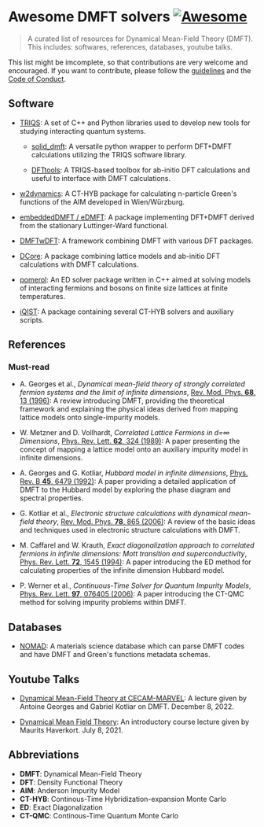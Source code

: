 # Awesome DMFT solvers [![Awesome](https://awesome.re/badge.svg)](https://awesome.re)

> A curated list of resources for Dynamical Mean-Field Theory (DMFT). This includes: softwares, references, databases, youtube talks.

This list might be imcomplete, so that contributions are very welcome and encouraged. If you want to contribute, please follow the [guidelines](CONTRIBUTING.md) and the [Code of Conduct](code_of_conduct.md). 

## Software

- [TRIQS](https://triqs.github.io/triqs/latest/): A set of C++ and Python libraries used to develop new tools for studying interacting quantum systems.

    - [solid_dmft](https://github.com/TRIQS/solid_dmft): A versatile python wrapper to perform DFT+DMFT calculations utilizing the TRIQS software library.

    - [DFTtools](https://github.com/TRIQS/dft_tools): A TRIQS-based toolbox for ab-initio DFT calculations and useful to interface with DMFT calculations.

- [w2dynamics](https://github.com/w2dynamics/w2dynamics): A CT-HYB package for calculating n-particle Green's functions of the AIM developed in Wien/Würzburg. 

- [embeddedDMFT / eDMFT](http://hauleweb.rutgers.edu/tutorials/): A package implementing DFT+DMFT derived from the stationary Luttinger-Ward functional.

- [DMFTwDFT](https://github.com/DMFTwDFT-project/DMFTwDFT): A framework combining DMFT with various DFT packages.

- [DCore](https://github.com/issp-center-dev/DCore): A package combining lattice models and ab-initio DFT calculations with DMFT calculations.

- [pomerol](https://github.com/pomerol-ed/pomerol): An ED solver package written in C++ aimed at solving models of interacting fermions and bosons on finite size lattices at finite temperatures.

- [iQIST](https://github.com/huangli712/iQIST): A package containing several CT-HYB solvers and auxiliary scripts. 

## References

### Must-read

- A. Georges et al., _Dynamical mean-field theory of strongly correlated fermion systems and the limit of infinite dimensions_, [Rev. Mod. Phys. **68**, 13 (1996)](https://journals.aps.org/rmp/abstract/10.1103/RevModPhys.68.13): A review introducing DMFT, providing the theoretical framework and explaining the physical ideas derived from mapping lattice models onto single-impurity models.

- W. Metzner and D. Vollhardt, _Correlated Lattice Fermions in d=∞ Dimensions_, [Phys. Rev. Lett. **62**, 324 (1989)](https://journals.aps.org/prl/abstract/10.1103/PhysRevLett.62.324): A paper presenting the concept of mapping a lattice model onto an auxiliary impurity model in infinite dimensions.

- A. Georges and G. Kotliar, _Hubbard model in infinite dimensions_, [Phys. Rev. B **45**, 6479 (1992)](https://journals.aps.org/prb/abstract/10.1103/PhysRevB.45.6479): A paper providing a detailed application of DMFT to the Hubbard model by exploring the phase diagram and spectral properties.

- G. Kotliar et al., _Electronic structure calculations with dynamical mean-field theory_, [Rev. Mod. Phys. **78**, 865 (2006)](https://journals.aps.org/rmp/abstract/10.1103/RevModPhys.78.865): A review of the basic ideas and techniques used in electronic structure calculations with DMFT.

- M. Caffarel and W. Krauth, _Exact diagonalization approach to correlated fermions in infinite dimensions: Mott transition and superconductivity_, [Phys. Rev. Lett. **72**, 1545 (1994)](https://journals.aps.org/prl/abstract/10.1103/PhysRevLett.72.1545): A paper introducing the ED method for calculating properties of the infinite dimension Hubbard model.

- P. Werner et al., _Continuous-Time Solver for Quantum Impurity Models_, [Phys. Rev. Lett. **97**, 076405 (2006)](https://journals.aps.org/prl/abstract/10.1103/PhysRevLett.97.076405): A paper introducing the CT-QMC method for solving impurity problems within DMFT.

## Databases

- [NOMAD](https://nomad-lab.eu/nomad-lab/): A materials science database which can parse DMFT codes and have DMFT and Green's functions metadata schemas.

## Youtube Talks

- [Dynamical Mean-Field Theory at CECAM-MARVEL](https://www.youtube.com/watch?v=mfiXx0dS-QQ): A lecture given by Antoine Georges and Gabriel Kotliar on DMFT. December 8, 2022.

- [Dynamical Mean Field Theory](https://www.youtube.com/watch?v=MvElAkE5tz4): An introductory course lecture given by Maurits Haverkort. July 8, 2021.

## Abbreviations

- **DMFT**: Dynamical Mean-Field Theory
- **DFT**: Density Functional Theory
- **AIM**: Anderson Impurity Model
- **CT-HYB**: Continous-Time Hybridization-expansion Monte Carlo
- **ED**: Exact Diagonalization
- **CT-QMC**: Continous-Time Quantum Monte Carlo
